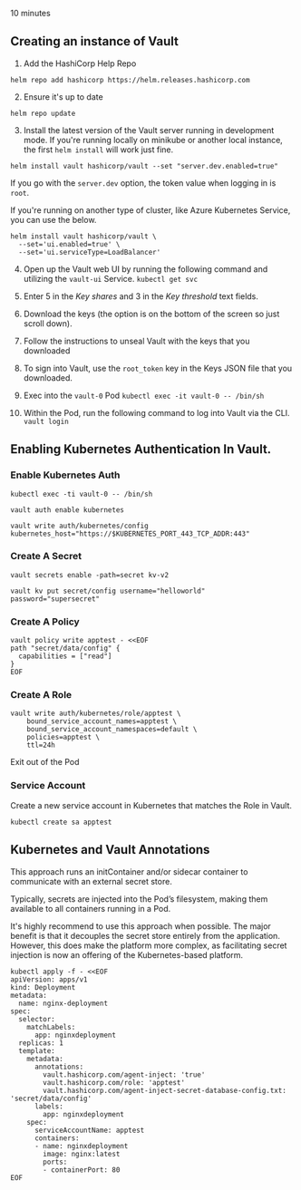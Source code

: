 10 minutes

## Creating an instance of Vault

1. Add the HashiCorp Help Repo
```
helm repo add hashicorp https://helm.releases.hashicorp.com
```

2. Ensure it's up to date
```
helm repo update
```

3. Install the latest version of the Vault server running in development mode. If you're running locally on minikube or another local instance, the first `helm install` will work just fine.
```
helm install vault hashicorp/vault --set "server.dev.enabled=true"
```

If you go with the `server.dev` option, the token value when logging in is `root`.

If you're running on another type of cluster, like Azure Kubernetes Service, you can use the below.

```
helm install vault hashicorp/vault \
  --set='ui.enabled=true' \
  --set='ui.serviceType=LoadBalancer'
```

4. Open up the Vault web UI by running the following command and utilizing the `vault-ui` Service.
`kubectl get svc`

5. Enter 5 in the *Key shares* and 3 in the *Key threshold* text fields.

6. Download the keys (the option is on the bottom of the screen so just scroll down).

7. Follow the instructions to unseal Vault with the keys that you downloaded

8. To sign into Vault, use the `root_token` key in the Keys JSON file that you downloaded.

9. Exec into the `vault-0` Pod
`kubectl exec -it vault-0 -- /bin/sh`

10. Within the Pod, run the following command to log into Vault via the CLI.
`vault login`

## Enabling Kubernetes Authentication In Vault.

### Enable Kubernetes Auth

```
kubectl exec -ti vault-0 -- /bin/sh
```

```
vault auth enable kubernetes
```

```
vault write auth/kubernetes/config kubernetes_host="https://$KUBERNETES_PORT_443_TCP_ADDR:443"

```

### Create A Secret

```
vault secrets enable -path=secret kv-v2
```

```
vault kv put secret/config username="helloworld" password="supersecret"
```

### Create A Policy

```
vault policy write apptest - <<EOF
path "secret/data/config" {
  capabilities = ["read"]
}
EOF
```

### Create A Role

```
vault write auth/kubernetes/role/apptest \
    bound_service_account_names=apptest \
    bound_service_account_namespaces=default \
    policies=apptest \
    ttl=24h
```

Exit out of the Pod

### Service Account

Create a new service account in Kubernetes that matches the Role in Vault.

```
kubectl create sa apptest
```

## Kubernetes and Vault Annotations

This approach runs an initContainer and/or sidecar container to communicate with an external secret store.

Typically, secrets are injected into the Pod’s filesystem, making them available to all containers running in a Pod.

It's highly recommend to use this approach when possible. The major benefit is that it decouples the secret store entirely from the application. However, this does make the platform more complex, as facilitating secret injection is now an offering of the Kubernetes-based platform.

```
kubectl apply -f - <<EOF
apiVersion: apps/v1
kind: Deployment
metadata:
  name: nginx-deployment
spec:
  selector:
    matchLabels:
      app: nginxdeployment
  replicas: 1
  template:
    metadata:
      annotations:
        vault.hashicorp.com/agent-inject: 'true'
        vault.hashicorp.com/role: 'apptest'
        vault.hashicorp.com/agent-inject-secret-database-config.txt: 'secret/data/config'
      labels:
        app: nginxdeployment
    spec:
      serviceAccountName: apptest
      containers:
      - name: nginxdeployment
        image: nginx:latest
        ports:
        - containerPort: 80
EOF
```